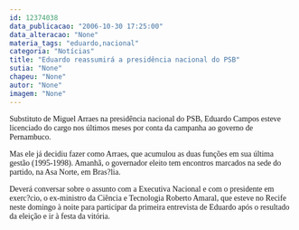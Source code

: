 ```yaml
---
id: 12374038
data_publicacao: "2006-10-30 17:25:00"
data_alteracao: "None"
materia_tags: "eduardo,nacional"
categoria: "Notícias"
title: "Eduardo reassumirá a presidência nacional do PSB"
sutia: "None"
chapeu: "None"
autor: "None"
imagem: "None"
---
```

<p><P><FONT face=Verdana>Substituto de Miguel Arraes na presidência nacional do PSB, Eduardo Campos esteve licenciado do cargo nos últimos meses por conta da campanha ao governo de Pernambuco.</FONT></P></p>
<p><P><FONT face=Verdana>Mas ele já decidiu fazer como Arraes, que acumulou as duas funções em sua última gestão (1995-1998). Amanhã, o governador eleito tem encontros marcados na sede do partido, na Asa Norte, em Bras?lia.</FONT></P></p>
<p><P><FONT face=Verdana>Deverá conversar sobre o assunto com a Executiva Nacional e com o presidente em exerc?cio, o ex-ministro da Ciência e Tecnologia Roberto Amaral, que esteve no Recife neste domingo à noite para participar da primeira entrevista de Eduardo após o resultado da eleição e ir à festa da vitória.</FONT></P> </p>
